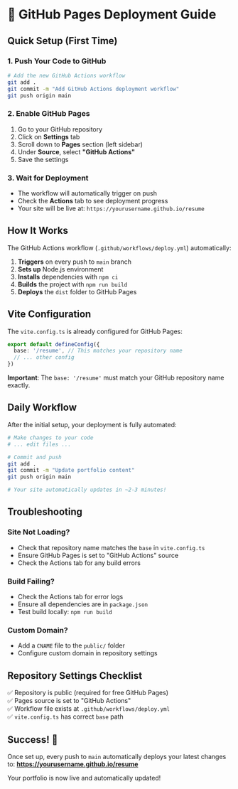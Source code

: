 # 🚀 GitHub Pages Deployment Guide

## Quick Setup (First Time)

### 1. Push Your Code to GitHub

```bash
# Add the new GitHub Actions workflow
git add .
git commit -m "Add GitHub Actions deployment workflow"
git push origin main
```

### 2. Enable GitHub Pages

1. Go to your GitHub repository
2. Click on **Settings** tab
3. Scroll down to **Pages** section (left sidebar)
4. Under **Source**, select **"GitHub Actions"**
5. Save the settings

### 3. Wait for Deployment

- The workflow will automatically trigger on push
- Check the **Actions** tab to see deployment progress
- Your site will be live at: `https://yourusername.github.io/resume`

## How It Works

The GitHub Actions workflow (`.github/workflows/deploy.yml`) automatically:

1. **Triggers** on every push to `main` branch
2. **Sets up** Node.js environment
3. **Installs** dependencies with `npm ci`
4. **Builds** the project with `npm run build`
5. **Deploys** the `dist` folder to GitHub Pages

## Vite Configuration

The `vite.config.ts` is already configured for GitHub Pages:

```typescript
export default defineConfig({
  base: '/resume', // This matches your repository name
  // ... other config
})
```

**Important**: The `base: '/resume'` must match your GitHub repository name exactly.

## Daily Workflow

After the initial setup, your deployment is fully automated:

```bash
# Make changes to your code
# ... edit files ...

# Commit and push
git add .
git commit -m "Update portfolio content"
git push origin main

# Your site automatically updates in ~2-3 minutes!
```

## Troubleshooting

### Site Not Loading?
- Check that repository name matches the `base` in `vite.config.ts`
- Ensure GitHub Pages is set to "GitHub Actions" source
- Check the Actions tab for any build errors

### Build Failing?
- Check the Actions tab for error logs
- Ensure all dependencies are in `package.json`
- Test build locally: `npm run build`

### Custom Domain?
- Add a `CNAME` file to the `public/` folder
- Configure custom domain in repository settings

## Repository Settings Checklist

✅ Repository is public (required for free GitHub Pages)  
✅ Pages source is set to "GitHub Actions"  
✅ Workflow file exists at `.github/workflows/deploy.yml`  
✅ `vite.config.ts` has correct `base` path  

## Success! 🎉

Once set up, every push to `main` automatically deploys your latest changes to:
**https://yourusername.github.io/resume**

Your portfolio is now live and automatically updated!
